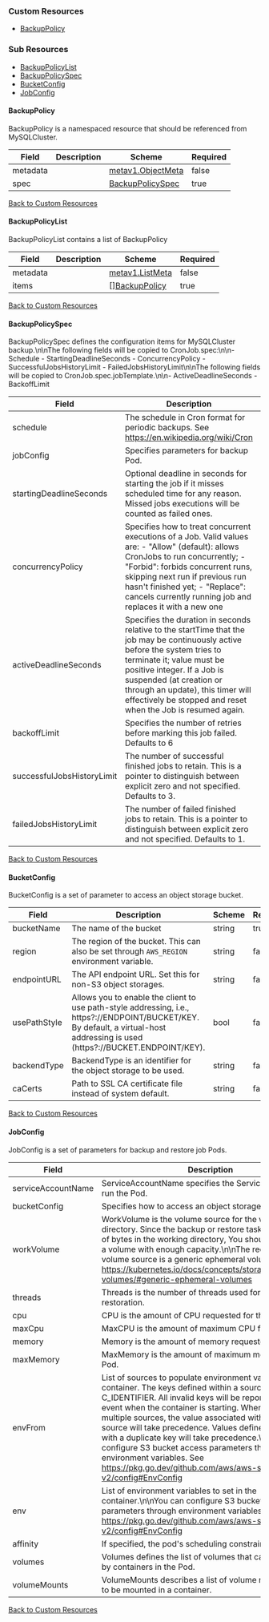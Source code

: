 
### Custom Resources

* [BackupPolicy](#backuppolicy)

### Sub Resources

* [BackupPolicyList](#backuppolicylist)
* [BackupPolicySpec](#backuppolicyspec)
* [BucketConfig](#bucketconfig)
* [JobConfig](#jobconfig)

#### BackupPolicy

BackupPolicy is a namespaced resource that should be referenced from MySQLCluster.

| Field | Description | Scheme | Required |
| ----- | ----------- | ------ | -------- |
| metadata |  | [metav1.ObjectMeta](https://pkg.go.dev/k8s.io/apimachinery/pkg/apis/meta/v1#ObjectMeta) | false |
| spec |  | [BackupPolicySpec](#backuppolicyspec) | true |

[Back to Custom Resources](#custom-resources)

#### BackupPolicyList

BackupPolicyList contains a list of BackupPolicy

| Field | Description | Scheme | Required |
| ----- | ----------- | ------ | -------- |
| metadata |  | [metav1.ListMeta](https://pkg.go.dev/k8s.io/apimachinery/pkg/apis/meta/v1#ListMeta) | false |
| items |  | [][BackupPolicy](#backuppolicy) | true |

[Back to Custom Resources](#custom-resources)

#### BackupPolicySpec

BackupPolicySpec defines the configuration items for MySQLCluster backup.\n\nThe following fields will be copied to CronJob.spec:\n\n- Schedule - StartingDeadlineSeconds - ConcurrencyPolicy - SuccessfulJobsHistoryLimit - FailedJobsHistoryLimit\n\nThe following fields will be copied to CronJob.spec.jobTemplate.\n\n- ActiveDeadlineSeconds - BackoffLimit

| Field | Description | Scheme | Required |
| ----- | ----------- | ------ | -------- |
| schedule | The schedule in Cron format for periodic backups. See https://en.wikipedia.org/wiki/Cron | string | true |
| jobConfig | Specifies parameters for backup Pod. | [JobConfig](#jobconfig) | true |
| startingDeadlineSeconds | Optional deadline in seconds for starting the job if it misses scheduled time for any reason.  Missed jobs executions will be counted as failed ones. | *int64 | false |
| concurrencyPolicy | Specifies how to treat concurrent executions of a Job. Valid values are: - \"Allow\" (default): allows CronJobs to run concurrently; - \"Forbid\": forbids concurrent runs, skipping next run if previous run hasn't finished yet; - \"Replace\": cancels currently running job and replaces it with a new one | [batchv1.ConcurrencyPolicy](https://pkg.go.dev/k8s.io/api/batch/v1#ConcurrencyPolicy) | false |
| activeDeadlineSeconds | Specifies the duration in seconds relative to the startTime that the job may be continuously active before the system tries to terminate it; value must be positive integer. If a Job is suspended (at creation or through an update), this timer will effectively be stopped and reset when the Job is resumed again. | *int64 | false |
| backoffLimit | Specifies the number of retries before marking this job failed. Defaults to 6 | *int32 | false |
| successfulJobsHistoryLimit | The number of successful finished jobs to retain. This is a pointer to distinguish between explicit zero and not specified. Defaults to 3. | *int32 | false |
| failedJobsHistoryLimit | The number of failed finished jobs to retain. This is a pointer to distinguish between explicit zero and not specified. Defaults to 1. | *int32 | false |

[Back to Custom Resources](#custom-resources)

#### BucketConfig

BucketConfig is a set of parameter to access an object storage bucket.

| Field | Description | Scheme | Required |
| ----- | ----------- | ------ | -------- |
| bucketName | The name of the bucket | string | true |
| region | The region of the bucket. This can also be set through `AWS_REGION` environment variable. | string | false |
| endpointURL | The API endpoint URL.  Set this for non-S3 object storages. | string | false |
| usePathStyle | Allows you to enable the client to use path-style addressing, i.e., https?://ENDPOINT/BUCKET/KEY. By default, a virtual-host addressing is used (https?://BUCKET.ENDPOINT/KEY). | bool | false |
| backendType | BackendType is an identifier for the object storage to be used. | string | false |
| caCerts | Path to SSL CA certificate file instead of system default. | string | false |

[Back to Custom Resources](#custom-resources)

#### JobConfig

JobConfig is a set of parameters for backup and restore job Pods.

| Field | Description | Scheme | Required |
| ----- | ----------- | ------ | -------- |
| serviceAccountName | ServiceAccountName specifies the ServiceAccount to run the Pod. | string | true |
| bucketConfig | Specifies how to access an object storage bucket. | [BucketConfig](#bucketconfig) | true |
| workVolume | WorkVolume is the volume source for the working directory. Since the backup or restore task can use a lot of bytes in the working directory, You should always give a volume with enough capacity.\n\nThe recommended volume source is a generic ephemeral volume. https://kubernetes.io/docs/concepts/storage/ephemeral-volumes/#generic-ephemeral-volumes | [VolumeSourceApplyConfiguration](https://pkg.go.dev/k8s.io/client-go/applyconfigurations/core/v1#VolumeSourceApplyConfiguration) | true |
| threads | Threads is the number of threads used for backup or restoration. | int | false |
| cpu | CPU is the amount of CPU requested for the Pod. | *[resource.Quantity](https://pkg.go.dev/k8s.io/apimachinery/pkg/api/resource#Quantity) | false |
| maxCpu | MaxCPU is the amount of maximum CPU for the Pod. | *[resource.Quantity](https://pkg.go.dev/k8s.io/apimachinery/pkg/api/resource#Quantity) | false |
| memory | Memory is the amount of memory requested for the Pod. | *[resource.Quantity](https://pkg.go.dev/k8s.io/apimachinery/pkg/api/resource#Quantity) | false |
| maxMemory | MaxMemory is the amount of maximum memory for the Pod. | *[resource.Quantity](https://pkg.go.dev/k8s.io/apimachinery/pkg/api/resource#Quantity) | false |
| envFrom | List of sources to populate environment variables in the container. The keys defined within a source must be a C_IDENTIFIER. All invalid keys will be reported as an event when the container is starting. When a key exists in multiple sources, the value associated with the last source will take precedence. Values defined by an Env with a duplicate key will take precedence.\n\nYou can configure S3 bucket access parameters through environment variables. See https://pkg.go.dev/github.com/aws/aws-sdk-go-v2/config#EnvConfig | [][EnvFromSourceApplyConfiguration](https://pkg.go.dev/k8s.io/client-go/applyconfigurations/core/v1#EnvFromSourceApplyConfiguration) | false |
| env | List of environment variables to set in the container.\n\nYou can configure S3 bucket access parameters through environment variables. See https://pkg.go.dev/github.com/aws/aws-sdk-go-v2/config#EnvConfig | [][EnvVarApplyConfiguration](https://pkg.go.dev/k8s.io/client-go/applyconfigurations/core/v1#EnvVarApplyConfiguration) | false |
| affinity | If specified, the pod's scheduling constraints. | *[AffinityApplyConfiguration](https://pkg.go.dev/k8s.io/client-go/applyconfigurations/core/v1#AffinityApplyConfiguration) | false |
| volumes | Volumes defines the list of volumes that can be mounted by containers in the Pod. | []VolumeApplyConfiguration | false |
| volumeMounts | VolumeMounts describes a list of volume mounts that are to be mounted in a container. | []VolumeMountApplyConfiguration | false |

[Back to Custom Resources](#custom-resources)
